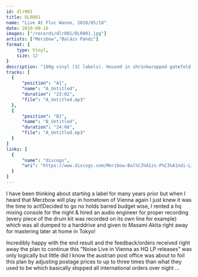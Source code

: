 ```yaml
---
id: dlr001
title: DLR001
name: "Live At Fluc Wanne, 2010/05/18"
date: 2010-09-16
images: ["/records/dlr001/DLR001.jpg"]
artists: ["Merzbow","Balázs Pándi"]
format: {
    type: Vinyl,
    size: 12
}
description: "180g vinyl (1C labels). Housed in shrinkwrapped gatefold cover. Limited to 500 hand-numbered copies."
tracks: [
  {
      "position": "A1",
      "name": "A_Untitled",
      "duration": "23:02",
      "file": "A_Untitled.mp3"
  },
  {
      "position": "B1",
      "name": "B_Untitled",
      "duration": "24:06",
      "file": "A_Untitled.mp3"
  }
]
links: [
  {
      "name": "discogs",
      "uri": "https://www.discogs.com/Merzbow-Bal%C3%A1zs-P%C3%A1ndi-Live-At-Fluc-Wanne-Vienna-20100518/master/274982"
  }
]
---
```

I have been thinking about starting a label for many years prior but when I heard that Merzbow will play in hometown of Vienna again I just knew it was the time to act!Decided to go no holds barred budget wise, I rented a hq mixing console for the night & hired an audio engineer for proper recording (every piece of the drum kit was recorded on its own line for example) which was all dumped to a harddrive and given to Masami Akita right away for mastering later at home in Tokyo!

Incredibly happy with the end result and the feedback/orders received right away the plan to continue this "Noise Live in Vienna as HQ LP releases" was only logically but little did I know the austrian post office was about to foil this plan by adjusting postage prices to up to three times than what they used to be which basically stopped all international orders over night ...
	